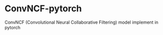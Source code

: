 # ConvNCF-pytorch
ConvNCF (Convolutional Neural Collaborative Filtering) model implement in pytorch
